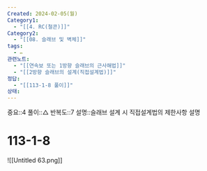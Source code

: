 ```yaml
---
Created: 2024-02-05(월)
Category1:
  - "[[4. RC(철콘)]]"
Category2:
  - "[[08. 슬래브 및 벽체]]"
tags:
  - ✏️
관련노트:
  - "[[연속보 또는 1방향 슬래브의 근사해법]]"
  - "[[2방향 슬래브의 설계(직접설계법)]]"
정답:
  - "[[113-1-8 풀이]]"
상태:
---
```

중요::4
풀이::△
반복도::7
설명::슬래브 설계 시 직접설계법의 제한사항 설명

#  113-1-8

![[Untitled 63.png]]